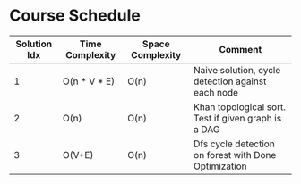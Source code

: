 # Course Schedule

| Solution Idx | Time Complexity | Space Complexity | Comment                                              |
| ------------ | --------------- | ---------------- | ---------------------------------------------------- |
| 1            | O(n \* V \* E)  | O(n)             | Naive solution, cycle detection against each node    |
| 2            | O(n)            | O(n)             | Khan topological sort. Test if given graph is a DAG  |
| 3            | O(V+E)          | O(n)             | Dfs cycle detection on forest with Done Optimization |
